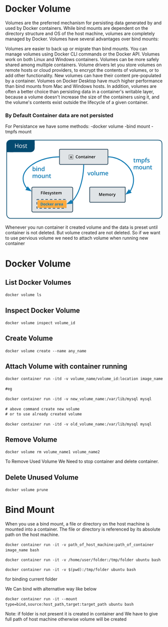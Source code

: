 # Docker Volume

Volumes are the preferred mechanism for persisting data generated by and used by Docker containers. While bind mounts are dependent on the directory structure and OS of the host machine, volumes are completely managed by Docker. Volumes have several advantages over bind mounts:

Volumes are easier to back up or migrate than bind mounts.
You can manage volumes using Docker CLI commands or the Docker API.
Volumes work on both Linux and Windows containers.
Volumes can be more safely shared among multiple containers.
Volume drivers let you store volumes on remote hosts or cloud providers, to encrypt the contents of volumes, or to add other functionality.
New volumes can have their content pre-populated by a container.
Volumes on Docker Desktop have much higher performance than bind mounts from Mac and Windows hosts.
In addition, volumes are often a better choice than persisting data in a container's writable layer, because a volume doesn't increase the size of the containers using it, and the volume's contents exist outside the lifecycle of a given container.

### By Default Container data are not persisted

For Persistance we have some methods:
-docker volume
-bind mount
-tmpfs mount

![Alt text](images/volumes.png)

Whenever you run container it created volume and the data is preset until container is not deleted. But volume created are not deleted. So if we want to use pervious volume we need to attach volume when running new container

# Docker Volume

## List Docker Volumes

`docker volume ls`

## Inspect Docker Volume

`docker volume inspect volume_id`

## Create Volume

`docker volume create --name any_name`

## Attach Volume with container running

```
docker container run -itd -v volume_name/volume_id:location image_name

#eg

docker container run -itd -v new_volume_name:/var/lib/mysql mysql

# above command create new volume
# or to use already created volume

docker container run -itd -v old_volume_name:/var/lib/mysql mysql

```

## Remove Volume

`docker volume rm volume_name1 volume_name2`

To Remove Used Volume We Need to stop container and delete container.

## Delete Unused Volume

`docker volume prune`

# Bind Mount

When you use a bind mount, a file or directory on the host machine is mounted into a container. The file or directory is referenced by its absolute path on the host machine.

`docker container run -it -v path_of_host_machine:path_of_container image_name bash`

`docker container run -it -v /home/user/folder:/tmp/folder ubuntu bash`

`docker container run -it -v $(pwd):/tmp/folder ubuntu bash`

for binding current folder

We Can bind with alternative way like below

`docker container run -it --mount type=bind,source:host_path,target:target_path ubuntu bash`

Note: if folder is not present it is created in container and We have to give full path of host machine otherwise volume will be created
